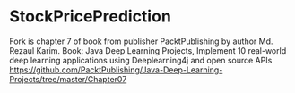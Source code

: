 # StockPricePrediction
Fork is chapter 7 of book from publisher PacktPublishing by author Md. Rezaul Karim.  Book:  Java Deep Learning Projects, Implement 10 real-world deep learning applications using Deeplearning4j and open source APIs https://github.com/PacktPublishing/Java-Deep-Learning-Projects/tree/master/Chapter07 
